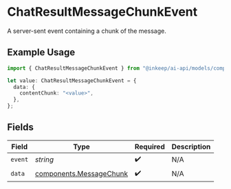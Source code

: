 # ChatResultMessageChunkEvent

A server-sent event containing a chunk of the message.

## Example Usage

```typescript
import { ChatResultMessageChunkEvent } from "@inkeep/ai-api/models/components";

let value: ChatResultMessageChunkEvent = {
  data: {
    contentChunk: "<value>",
  },
};
```

## Fields

| Field                                                              | Type                                                               | Required                                                           | Description                                                        |
| ------------------------------------------------------------------ | ------------------------------------------------------------------ | ------------------------------------------------------------------ | ------------------------------------------------------------------ |
| `event`                                                            | *string*                                                           | :heavy_check_mark:                                                 | N/A                                                                |
| `data`                                                             | [components.MessageChunk](../../models/components/messagechunk.md) | :heavy_check_mark:                                                 | N/A                                                                |